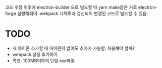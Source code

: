 코드 수정 이후에 electron-builder 으로 빌드할 때 yarn make같은 거로 electron-forge 실행해줘야 .webpack 디렉토리 갱신되어 변경된 코드로 빌드할 수 있음.


# TODO 
- 새 아이콘 추가할 때 아이콘이 없어도 추가가 가능함. 허용해야 할까?
- webpack 설정 추가하기
- 목표: 100MB이하의 단일 exe파일